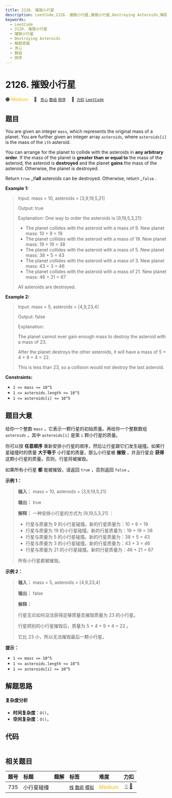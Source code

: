 ```yaml
---
title: 2126. 摧毁小行星
description: LeetCode,2126. 摧毁小行星,摧毁小行星,Destroying Asteroids,解题思路,贪心,数组,排序
keywords:
  - LeetCode
  - 2126. 摧毁小行星
  - 摧毁小行星
  - Destroying Asteroids
  - 解题思路
  - 贪心
  - 数组
  - 排序
---
```


# 2126. 摧毁小行星

🟠 <font color=#ffb800>Medium</font>&emsp; 🔖&ensp; [`贪心`](/tag/greedy.md) [`数组`](/tag/array.md) [`排序`](/tag/sorting.md)&emsp; 🔗&ensp;[`力扣`](https://leetcode.cn/problems/destroying-asteroids) [`LeetCode`](https://leetcode.com/problems/destroying-asteroids)

## 题目

You are given an integer `mass`, which represents the original mass of a
planet. You are further given an integer array `asteroids`, where
`asteroids[i]` is the mass of the `ith` asteroid.

You can arrange for the planet to collide with the asteroids in **any
arbitrary order**. If the mass of the planet is **greater than or equal to**
the mass of the asteroid, the asteroid is **destroyed** and the planet
**gains** the mass of the asteroid. Otherwise, the planet is destroyed.

Return `true` _if**all** asteroids can be destroyed. Otherwise, return
_`false` _._



**Example 1:**

> Input: mass = 10, asteroids = [3,9,19,5,21]
> 
> Output: true
> 
> Explanation: One way to order the asteroids is [9,19,5,3,21]:
> - The planet collides with the asteroid with a mass of 9. New planet mass: 10 + 9 = 19
> - The planet collides with the asteroid with a mass of 19. New planet mass: 19 + 19 = 38
> - The planet collides with the asteroid with a mass of 5. New planet mass: 38 + 5 = 43
> - The planet collides with the asteroid with a mass of 3. New planet mass: 43 + 3 = 46
> - The planet collides with the asteroid with a mass of 21. New planet mass: 46 + 21 = 67
> 
> All asteroids are destroyed.

**Example 2:**

> Input: mass = 5, asteroids = [4,9,23,4]
> 
> Output: false
> 
> Explanation: 
> 
> The planet cannot ever gain enough mass to destroy the asteroid with a mass of 23.
> 
> After the planet destroys the other asteroids, it will have a mass of 5 + 4 + 9 + 4 = 22.
> 
> This is less than 23, so a collision would not destroy the last asteroid.



**Constraints:**

  * `1 <= mass <= 10^5`
  * `1 <= asteroids.length <= 10^5`
  * `1 <= asteroids[i] <= 10^5`


## 题目大意

给你一个整数 `mass` ，它表示一颗行星的初始质量。再给你一个整数数组 `asteroids` ，其中 `asteroids[i]` 是第 `i`
颗小行星的质量。

你可以按 **任意顺序**  重新安排小行星的顺序，然后让行星跟它们发生碰撞。如果行星碰撞时的质量 **大于等于**  小行星的质量，那么小行星被
**摧毁**  ，并且行星会 **获得**  这颗小行星的质量。否则，行星将被摧毁。

如果所有小行星 **都**  能被摧毁，请返回 `true` ，否则返回 `false` 。



**示例 1：**

> 
> 
> 
> 
> 
> **输入：** mass = 10, asteroids = [3,9,19,5,21]
> 
> **输出：** true
> 
> **解释：** 一种安排小行星的方式为 [9,19,5,3,21] ：
> - 行星与质量为 9 的小行星碰撞。新的行星质量为：10 + 9 = 19
> - 行星与质量为 19 的小行星碰撞。新的行星质量为：19 + 19 = 38
> - 行星与质量为 5 的小行星碰撞。新的行星质量为：38 + 5 = 43
> - 行星与质量为 3 的小行星碰撞。新的行星质量为：43 + 3 = 46
> - 行星与质量为 21 的小行星碰撞。新的行星质量为：46 + 21 = 67
> 
> 所有小行星都被摧毁。
> 
> 

**示例 2：**

> 
> 
> 
> 
> 
> **输入：** mass = 5, asteroids = [4,9,23,4]
> 
> **输出：** false
> 
> **解释：**
> 
> 行星无论如何没法获得足够质量去摧毁质量为 23 的小行星。
> 
> 行星把别的小行星摧毁后，质量为 5 + 4 + 9 + 4 = 22 。
> 
> 它比 23 小，所以无法摧毁最后一颗小行星。



**提示：**

  * `1 <= mass <= 10^5`
  * `1 <= asteroids.length <= 10^5`
  * `1 <= asteroids[i] <= 10^5`


## 解题思路

#### 复杂度分析

- **时间复杂度**：`O()`，
- **空间复杂度**：`O()`，

## 代码

```javascript

```

## 相关题目

<!-- prettier-ignore -->
| 题号 | 标题 | 题解 | 标签 | 难度 | 力扣 |
| :------: | :------ | :------: | :------ | :------ | :------: |
| 735 | 小行星碰撞 |  |  [`栈`](/tag/stack.md) [`数组`](/tag/array.md) [`模拟`](/tag/simulation.md) | <font color=#ffb800>Medium</font> | [🀄️](https://leetcode.cn/problems/asteroid-collision) [🔗](https://leetcode.com/problems/asteroid-collision) |